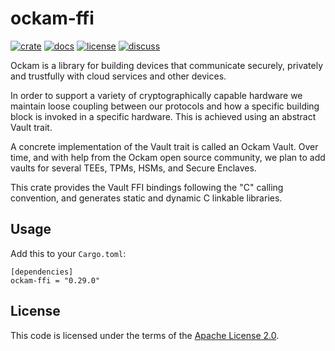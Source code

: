 # ockam-ffi

[![crate][crate-image]][crate-link]
[![docs][docs-image]][docs-link]
[![license][license-image]][license-link]
[![discuss][discuss-image]][discuss-link]

Ockam is a library for building devices that communicate securely, privately
and trustfully with cloud services and other devices.

In order to support a variety of cryptographically capable hardware we maintain loose coupling between our protocols and how a specific building block is invoked in a specific hardware. This is achieved using an abstract Vault trait.

A concrete implementation of the Vault trait is called an Ockam Vault. Over time, and with help from the Ockam open source community, we plan to add vaults for several TEEs, TPMs, HSMs, and Secure Enclaves.

This crate provides the Vault FFI bindings following the  "C" calling convention, and generates static and dynamic C linkable libraries.

## Usage

Add this to your `Cargo.toml`:

```
[dependencies]
ockam-ffi = "0.29.0"
```

## License

This code is licensed under the terms of the [Apache License 2.0][license-link].

[main-ockam-crate-link]: https://crates.io/crates/ockam
[ockam-ffi-crate-link]: https://crates.io/crates/ockam-ffi

[crate-image]: https://img.shields.io/crates/v/ockam-ffi.svg
[crate-link]: https://crates.io/crates/ockam-ffi

[docs-image]: https://docs.rs/ockam-ffi/badge.svg
[docs-link]: https://docs.rs/ockam-ffi

[license-image]: https://img.shields.io/badge/License-Apache%202.0-green.svg
[license-link]: https://github.com/ockam-network/ockam/blob/HEAD/LICENSE

[discuss-image]: https://img.shields.io/badge/Discuss-Github%20Discussions-ff70b4.svg
[discuss-link]: https://github.com/ockam-network/ockam/discussions
